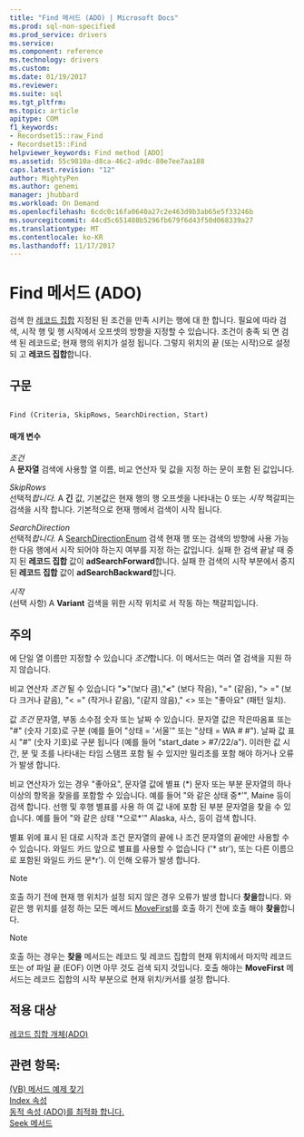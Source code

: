 ```yaml
---
title: "Find 메서드 (ADO) | Microsoft Docs"
ms.prod: sql-non-specified
ms.prod_service: drivers
ms.service: 
ms.component: reference
ms.technology: drivers
ms.custom: 
ms.date: 01/19/2017
ms.reviewer: 
ms.suite: sql
ms.tgt_pltfrm: 
ms.topic: article
apitype: COM
f1_keywords:
- Recordset15::raw_Find
- Recordset15::Find
helpviewer_keywords: Find method [ADO]
ms.assetid: 55c9810a-d8ca-46c2-a9dc-80e7ee7aa188
caps.latest.revision: "12"
author: MightyPen
ms.author: genemi
manager: jhubbard
ms.workload: On Demand
ms.openlocfilehash: 6cdc0c16fa0640a27c2e463d9b3ab65e5f33246b
ms.sourcegitcommit: 44cd5c651488b5296fb679f6d43f50d068339a27
ms.translationtype: MT
ms.contentlocale: ko-KR
ms.lasthandoff: 11/17/2017
---
```

# <a name="find-method-ado"></a>Find 메서드 (ADO)
검색 한 [레코드 집합](../../../ado/reference/ado-api/recordset-object-ado.md) 지정된 된 조건을 만족 시키는 행에 대 한 합니다. 필요에 따라 검색, 시작 행 및 행 시작에서 오프셋의 방향을 지정할 수 있습니다. 조건이 충족 되 면 검색 된 레코드로; 현재 행의 위치가 설정 됩니다. 그렇지 위치의 끝 (또는 시작)으로 설정 되 고 **레코드 집합**합니다.  
  
## <a name="syntax"></a>구문  
  
```  
  
Find (Criteria, SkipRows, SearchDirection, Start)  
```  
  
#### <a name="parameters"></a>매개 변수  
 *조건*  
 A **문자열** 검색에 사용할 열 이름, 비교 연산자 및 값을 지정 하는 문이 포함 된 값입니다.  
  
 *SkipRows*  
 선택적*합니다.* A **긴** 값, 기본값은 현재 행의 행 오프셋을 나타내는 0 또는 *시작* 책갈피는 검색을 시작 합니다. 기본적으로 현재 행에서 검색이 시작 됩니다.  
  
 *SearchDirection*  
 선택적*합니다.* A [SearchDirectionEnum](../../../ado/reference/ado-api/searchdirectionenum.md) 검색 현재 행 또는 검색의 방향에 사용 가능한 다음 행에서 시작 되어야 하는지 여부를 지정 하는 값입니다. 실패 한 검색 끝날 때 중지 된 **레코드 집합** 값이 **adSearchForward**합니다. 실패 한 검색의 시작 부분에서 중지 된 **레코드 집합** 값이 **adSearchBackward**합니다.  
  
 *시작*  
 (선택 사항) A **Variant** 검색을 위한 시작 위치로 서 작동 하는 책갈피입니다.  
  
## <a name="remarks"></a>주의  
 에 단일 열 이름만 지정할 수 있습니다 *조건*합니다. 이 메서드는 여러 열 검색을 지원 하지 않습니다.  
  
 비교 연산자 *조건* 될 수 있습니다 "**>**"(보다 큼),"**\<**" (보다 작음), "=" (같음), "> =" (보다 크거나 같음), "< =" (작거나 같음), "(같지 않음)," <> 또는 "좋아요" (패턴 일치).  
  
 값 *조건* 문자열, 부동 소수점 숫자 또는 날짜 수 있습니다. 문자열 값은 작은따옴표 또는 "#" (숫자 기호)로 구분 (예를 들어 "상태 = '서울'" 또는 "상태 = WA # #"). 날짜 값 표시 "#" (숫자 기호)로 구분 됩니다 (예를 들어 "start_date > #7/22/&#97;"). 이러한 값 시간, 분 및 초를 나타내는 타임 스탬프 포함 될 수 있지만 밀리초를 포함 해야 하거나 오류가 발생 합니다.  
  
 비교 연산자가 있는 경우 "좋아요", 문자열 값에 별표 (*) 문자 또는 부분 문자열의 하나 이상의 항목을 찾을를 포함할 수 있습니다. 예를 들어 "와 같은 상태 중\*'", Maine 등이 검색 합니다. 선행 및 후행 별표를 사용 하 여 값 내에 포함 된 부분 문자열을 찾을 수 있습니다. 예를 들어 "와 같은 상태 '\*으로\*'" Alaska, 사스, 등이 검색 합니다.  
  
 별표 위에 표시 된 대로 시작과 조건 문자열의 끝에 나 조건 문자열의 끝에만 사용할 수 수 있습니다. 와일드 카드 앞으로 별표를 사용할 수 없습니다 ('* str'), 또는 다른 이름으로 포함된 와일드 카드 문\*r'). 이 인해 오류가 발생 합니다.  
  
> [!NOTE]
>  호출 하기 전에 현재 행 위치가 설정 되지 않은 경우 오류가 발생 합니다 **찾을**합니다. 와 같은 행 위치를 설정 하는 모든 메서드 [MoveFirst](../../../ado/reference/ado-api/movefirst-movelast-movenext-and-moveprevious-methods-ado.md)를 호출 하기 전에 호출 해야 **찾을**합니다.  
  
> [!NOTE]
>  호출 하는 경우는 **찾을** 메서드는 레코드 및 레코드 집합의 현재 위치에서 마지막 레코드 또는 of 파일 끝 (EOF) 이면 아무 것도 검색 되지 것입니다. 호출 해야는 **MoveFirst** 메서드는 레코드 집합의 시작 부분으로 현재 위치/커서를 설정 합니다.  
  
## <a name="applies-to"></a>적용 대상  
 [레코드 집합 개체(ADO)](../../../ado/reference/ado-api/recordset-object-ado.md)  
  
## <a name="see-also"></a>관련 항목:  
 [(VB) 메서드 예제 찾기](../../../ado/reference/ado-api/find-method-example-vb.md)   
 [Index 속성](../../../ado/reference/ado-api/index-property.md)   
 [동적 속성 (ADO)를 최적화 합니다.](../../../ado/reference/ado-api/optimize-property-dynamic-ado.md)   
 [Seek 메서드](../../../ado/reference/ado-api/seek-method.md)

